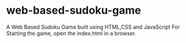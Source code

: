 # web-based-sudoku-game
A Web Based Sudoku Game built using HTML,CSS and JavaScript
For Starting the game, open the index.html in a browser.
